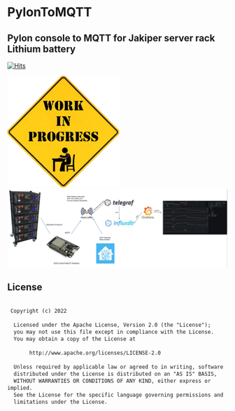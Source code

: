 # PylonToMQTT
  
<h2>Pylon console to MQTT for Jakiper server rack Lithium battery</h2>

[![Hits](https://hits.seeyoufarm.com/api/count/incr/badge.svg?url=https%3A%2F%2Fgithub.com%2FClassicDIY%2FJakiperMonitor&count_bg=%2379C83D&title_bg=%23555555&icon=&icon_color=%23E7E7E7&title=hits&edge_flat=false)](https://hits.seeyoufarm.com)

<!--- 
[![GitHub All Releases](https://img.shields.io/github/downloads/ClassicDIY/ClassicMQTT/total.svg?style=for-the-badge)](https://github.com/ClassicDIY/ClassicMQTT/releases)
[![GitHub release (latest SemVer)](https://img.shields.io/github/v/release/ClassicDIY/ClassicMQTT.svg?style=for-the-badge)](https://github.com/ClassicDIY/ClassicMQTT/releases)
[![GitHub issues](https://img.shields.io/github/issues-raw/ClassicDIY/ClassicMQTT.svg?style=for-the-badge)](https://github.com/ClassicDIY/ClassicMQTT/issues)
-->

<img src="./Pictures/WIP.jpg" width="256"/>

<img src="./Pictures/PylonToMQTT.png" width="512"/>


## License
```

 Copyright (c) 2022

  Licensed under the Apache License, Version 2.0 (the "License");
  you may not use this file except in compliance with the License.
  You may obtain a copy of the License at

       http://www.apache.org/licenses/LICENSE-2.0

  Unless required by applicable law or agreed to in writing, software
  distributed under the License is distributed on an "AS IS" BASIS,
  WITHOUT WARRANTIES OR CONDITIONS OF ANY KIND, either express or implied.
  See the License for the specific language governing permissions and
  limitations under the License.

```
